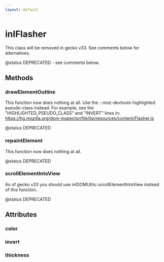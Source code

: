 ```yaml
---
layout: default
---
```


# inIFlasher #

This class will be removed in gecko v33. See comments below for alternatives.

@status DEPRECATED - see comments below.


## Methods ##

### drawElementOutline ###

This function now does nothing at all. Use the :-moz-devtools-highlighted
pseudo-class instead. For example, see the "HIGHLIGHTED_PSEUDO_CLASS" and
"INVERT" lines in:
https://hg.mozilla.org/dom-inspector/file/tip/resources/content/Flasher.js

@status DEPRECATED


### repaintElement ###

This function now does nothing at all.

@status DEPRECATED


### scrollElementIntoView ###

As of gecko v33 you should use inIDOMUtils::scrollElementIntoView instead
of this function.

@status DEPRECATED


## Attributes ##

### color ###

### invert ###

### thickness ###
